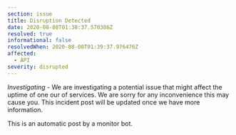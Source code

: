 ```yaml
---
section: issue
title: Disruption Detected
date: 2020-08-08T01:38:37.570386Z
resolved: true
informational: false
resolvedWhen: 2020-08-08T01:39:37.976476Z
affected:
  - API
severity: disrupted
---
```

*Investigating* - We are investigating a potential issue that might affect the uptime of one our of services. We are sorry for any inconvenience this may cause you. This incident post will be updated once we have more information.

This is an automatic post by a monitor bot.
        